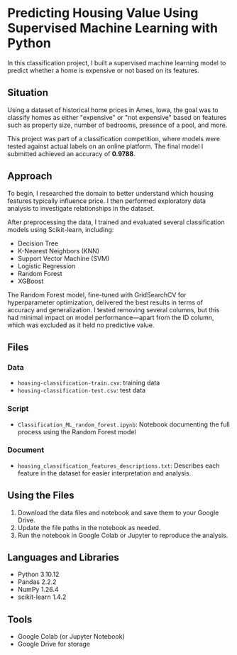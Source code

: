 # Predicting Housing Value Using Supervised Machine Learning with Python

In this classification project, I built a supervised machine learning model to predict whether a home is expensive or not based on its features.

## Situation

Using a dataset of historical home prices in Ames, Iowa, the goal was to classify homes as either "expensive" or "not expensive" based on features such as property size, number of bedrooms, presence of a pool, and more.

This project was part of a classification competition, where models were tested against actual labels on an online platform. The final model I submitted achieved an accuracy of **0.9788**.

## Approach

To begin, I researched the domain to better understand which housing features typically influence price. I then performed exploratory data analysis to investigate relationships in the dataset.

After preprocessing the data, I trained and evaluated several classification models using Scikit-learn, including:

- Decision Tree  
- K-Nearest Neighbors (KNN)  
- Support Vector Machine (SVM)  
- Logistic Regression  
- Random Forest  
- XGBoost  

The Random Forest model, fine-tuned with GridSearchCV for hyperparameter optimization, delivered the best results in terms of accuracy and generalization. I tested removing several columns, but this had minimal impact on model performance—apart from the ID column, which was excluded as it held no predictive value.

## Files

### Data
- `housing-classification-train.csv`: training data  
- `housing-classification-test.csv`: test data  

### Script
- `Classification_ML_random_forest.ipynb`: Notebook documenting the full process using the Random Forest model

### Document
- `housing_classification_features_descriptions.txt`: Describes each feature in the dataset for easier interpretation and analysis.

## Using the Files

1. Download the data files and notebook and save them to your Google Drive.  
2. Update the file paths in the notebook as needed.  
3. Run the notebook in Google Colab or Jupyter to reproduce the analysis.

## Languages and Libraries

- Python 3.10.12  
- Pandas 2.2.2  
- NumPy 1.26.4  
- scikit-learn 1.4.2  

## Tools

- Google Colab (or Jupyter Notebook)  
- Google Drive for storage
